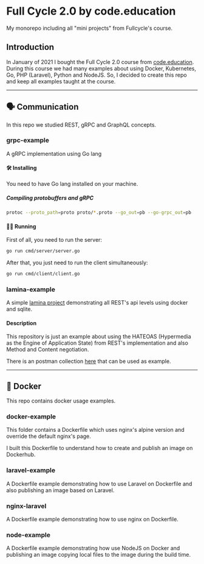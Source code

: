 # Full Cycle 2.0 by code.education

My monorepo including all "mini projects" from Fullcycle's course.

## Introduction

In January of 2021 I bought the Full Cycle 2.0 course from [code.education](https://code.education/). During this course we had many examples about using Docker, Kubernetes, Go, PHP (Laravel), Python and NodeJS. So, I decided to create this repo and keep all examples taught at the course.

---

## 🗣 Communication

In this repo we studied REST, gRPC and GraphQL concepts.

### grpc-example
 
A gRPC implementation using Go lang

#### 🛠 Installing

You need to have Go lang installed on your machine.

##### Compiling protobuffers and gRPC

```bash
protoc --proto_path=proto proto/*.proto --go_out=pb --go-grpc_out=pb
```

#### 🏃‍♂️ Running

First of all, you need to run the server:

```bash
go run cmd/server/server.go
```

After that, you just need to run the client simultaneously:

```bash
go run cmd/client/client.go
```

### lamina-example
  
A simple [lamina project](https://api-tools.getlaminas.org/) demonstrating all REST's api levels using docker and sqlite.

#### Description

This repository is just an example about using the HATEOAS (Hypermedia as the Engine of Application State) from REST's implementation and also Method and Content negotiation. 

There is an postman collection [here](./communication/lamina-example/docs/collection.json) that can be used as example.

---

## 🐬 Docker

This repo contains docker usage examples.

### docker-example

This folder contains a Dockerfile which uses nginx's alpine version and override the default nginx's page.

I built this Dockerfile to understand how to create and publish an image on Dockerhub.

### laravel-example

A Dockerfile example demonstrating how to use Laravel on Dockerfile and also publishing an image based on Laravel.

### nginx-laravel

A Dockerfile example demonstrating how to use nginx on Dockerfile.

### node-example

A Dockerfile example demonstrating how use NodeJS on Docker and publishing an image copying local files to the image during the build time.
